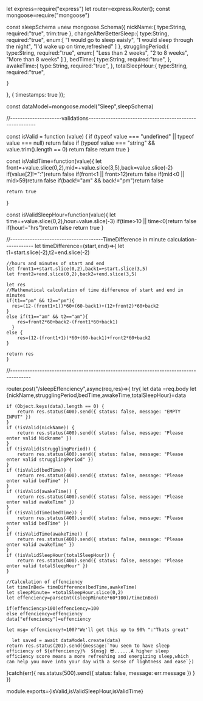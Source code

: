 let express=require("express")
let router=express.Router();
const mongoose=require("mongoose")

const sleepSchema =new mongoose.Schema({
    nickName:{
        type:String,
        required:"true",
        trim:true
    },
    changeAfterBetterSleep:{
      type:String,
      required:"true",
      enum:[
        "I would go to sleep eaisly",
        "I would sleep through the night",
        "I'd wake up on time,refreshed"
      ]
    },
    strugglingPeriod:{
      type:String,
      required:"true",
      enum:[
        "Less than 2 weeks",
        "2 to 8 weeks",
        "More than 8 weeks"
    ]
    },
    bedTime:{
        type:String,
        required:"true",
    },
    awakeTime:{
        type:String,
        required:"true",
    },
    totalSleepHour:{
        type:String,
        required:"true",
       

    }
}, { timestamps: true });



const dataModel=mongoose.model("Sleep",sleepSchema)

//---------------------validations--------------------------------------------------------

const isValid = function (value) {
    if (typeof value === "undefined" || typeof value === null) return false
    if (typeof value === "string" && value.trim().length == 0) return false
    return true
}



const isValidTime=function(value){
    let front=+value.slice(0,2),mid=+value.slice(3,5),back=value.slice(-2)
    if(value[2]!=":")return false
    if(front<1 || front>12)return false
    if(mid<0 || mid>59)return false
    if(back!="am" && back!="pm")return false

    return true
}

const isValidSleepHour=function(value){
    let time=+value.slice(0,2),hour=value.slice(-3)
    if(time>10 || time<0)return false
    if(hour!="hrs")return false
     return true
}


//--------------------------------------TimeDifference in minute calculation------------
let timeDifference=(start,end)=>{
    let t1=start.slice(-2),t2=end.slice(-2)

    //hours and minutes of start and end
    let front1=+start.slice(0,2),back1=+start.slice(3,5)
    let front2=+end.slice(0,2),back2=+end.slice(3,5)

    let res
    //Mathematical calculation of time difference of start and end in minutes
    if(t1=="pm" && t2=="pm"){
      res=(12-(front1+1))*60+(60-back1)+(12+front2)*60+back2
    }
    else if(t1=="am" && t2=="am"){
        res=front2*60+back2-(front1*60+back1)
      }
    else {
        res=(12-(front1+1))*60+(60-back1)+front2*60+back2
    }
    
    return res
    }
//--------------------------------------------------------------------------------------


router.post("/sleepEffenciency",async(req,res)=>{
try{
    let data =req.body
    let {nickName,strugglingPeriod,bedTime,awakeTime,totalSleepHour}=data
    
    
    if (Object.keys(data).length == 0) {
        return res.status(400).send({ status: false, message: "EMPTY INPUT" })
    }
    if (!isValid(nickName)) {
        return res.status(400).send({ status: false, message: "Please enter valid Nickname" })
    }
    if (!isValid(strugglingPeriod)) {
        return res.status(400).send({ status: false, message: "Please enter valid strugglingPeriod" })
    }
    if (!isValid(bedTime)) {
        return res.status(400).send({ status: false, message: "Please enter valid bedTime" })
    }
    if (!isValid(awakeTime)) {
        return res.status(400).send({ status: false, message: "Please enter valid awakeTime" })
    }
    if (!isValidTime(bedTime)) {
        return res.status(400).send({ status: false, message: "Please enter valid bedTime" })
    }
    if (!isValidTime(awakeTime)) {
        return res.status(400).send({ status: false, message: "Please enter valid awakeTime" })
    }
    if (!isValidSleepHour(totalSleepHour)) {
        return res.status(400).send({ status: false, message: "Please enter valid totalSleepHour" })
    }

    //Calculation of effenciency
    let timeInBed= timeDifference(bedTime,awakeTime)
    let sleepMinute= +totalSleepHour.slice(0,2)
    let effenciency=parseInt((sleepMinute*60*100)/timeInBed)

    if(effenciency>100)effenciency=100
    else effenciency=effenciency
    data["effenciency"]=effenciency

    let msg= effenciency!=100?"We'll get this up to 90% ":"Thats great"

      let saved = await dataModel.create(data)
    return res.status(201).send({message:`You seem to have sleep efficiency of ${effenciency}%  ${msg} 😎......A higher sleep efficiency score means a more refreshing and energizing sleep,which can help you move into your day with a sense of lightness and ease`})
   
 
  

}catch(err){
    res.status(500).send({ status: false, message: err.message })
}
})


module.exports={isValid,isValidSleepHour,isValidTime}